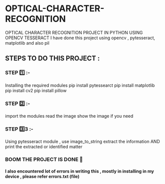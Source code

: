 # OPTICAL-CHARACTER-RECOGNITION
OPTICAL CHARACTER RECOGNITION PROJECT IN PYTHON USING OPENCV TESSERACT 
I have done this project using opencv , pytesseract, matplotlib and also pil 
## STEPS TO DO THIS PROJECT :
  ### STEP 1️⃣ :- 
  Installing the required modules 
            pip install pytessearct 
            pip install matplotlib
            pip install cv2 
            pip install pillow 
 ### STEP 2️⃣ :- 
 import the modules 
           read the image 
           show the image if you need 
 ### STEP 3️⃣3️ :- 
 Using pytesseract module , use image_to_string extract the information 
          AND print the extracted or identified matter 
### **BOOM THE PROJECT IS DONE 🎉**


#### I also encountered lot of errors in writing this , mostly in installing in my device , please refer errors.txt (file) 

